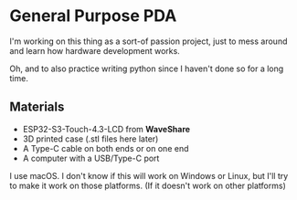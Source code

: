 # General Purpose PDA
I'm working on this thing as a sort-of passion project, just to mess around and learn how hardware development works.

Oh, and to also practice writing python since I haven't done so for a long time.

## Materials
- ESP32-S3-Touch-4.3-LCD from **WaveShare**
- 3D printed case (.stl files here later)
- A Type-C cable on both ends or on one end
- A computer with a USB/Type-C port

I use macOS. I don't know if this will work on Windows or Linux, but I'll try to make it work on those platforms. (If it doesn't work on other platforms)
